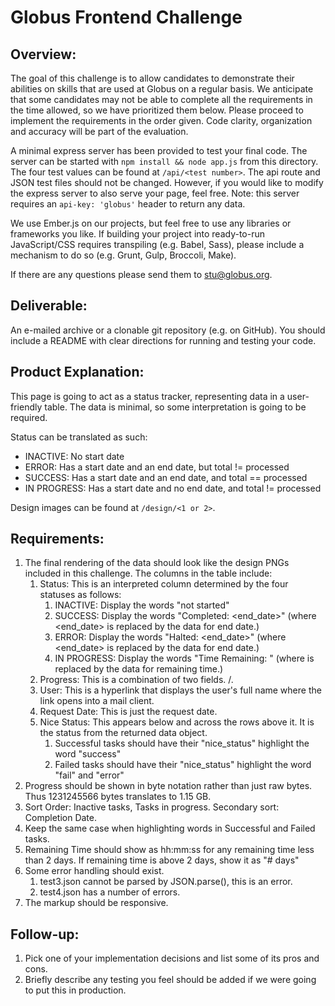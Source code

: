 # Globus Frontend Challenge

## Overview:
The goal of this challenge is to allow candidates to demonstrate their abilities on skills that are used at Globus on a regular basis. We anticipate that some candidates may not be able to complete all the requirements in the time allowed, so we have prioritized them below. Please proceed to implement the requirements in the order given. Code clarity, organization and accuracy will be part of the evaluation.

A minimal express server has been provided to test your final code. The server can be started with `npm install && node app.js` from this directory. The four test values can be found at `/api/<test number>`. The api route and JSON test files should not be changed. However, if you would like to modify the express server to also serve your page, feel free. Note: this server requires an `api-key: 'globus'` header to return any data.

We use Ember.js on our projects, but feel free to use any libraries or frameworks you like. If building your project into ready-­to-­run JavaScript/CSS requires transpiling (e.g. Babel, Sass), please include a mechanism to do so (e.g. Grunt, Gulp, Broccoli, Make).

If there are any questions please send them to stu@globus.org.

## Deliverable:
An e-mailed archive or a clonable git repository (e.g. on GitHub). You should include a README with clear directions for running and testing your code.

## Product Explanation:
This page is going to act as a status tracker, representing data in a user-friendly table. The data is minimal, so some interpretation is going to be required.

Status can be translated as such:
- INACTIVE: No start date
- ERROR: Has a start date and an end date, but total != processed
- SUCCESS: Has a start date and an end date, and total == processed
- IN PROGRESS: Has a start date and no end date, and total != processed

Design images can be found at `/design/<1 or 2>`.

## Requirements:
1. The final rendering of the data should look like the design PNGs included in this challenge. The columns in the table include:
    1. Status: This is an interpreted column determined by the four statuses as follows:
        1. INACTIVE: Display the words "not started"
        2. SUCCESS: Display the words "Completed: <end_date>" (where <end_date> is replaced by the data for end date.)
        3. ERROR: Display the words "Halted: <end_date>" (where <end_date> is replaced by the data for end date.)
        4. IN PROGRESS: Display the words "Time Remaining: <remaining>" (where <remaining> is replaced by the data for remaining time.)
    2. Progress: This is a combination of two fields. <processed>/<total>.
    3. User: This is a hyperlink that displays the user's full name where the link opens into a mail client.
    4. Request Date: This is just the request date.
    5. Nice Status: This appears below and across the rows above it. It is the status from the returned data object.
        1. Successful tasks should have their "nice_status" highlight the word "success"
        2. Failed tasks should have their "nice_status" highlight the word "fail" and "error"
2. Progress should be shown in byte notation rather than just raw bytes. Thus 1231245566 bytes translates to 1.15 GB.
3. Sort Order: Inactive tasks, Tasks in progress. Secondary sort: Completion Date.
4. Keep the same case when highlighting words in Successful and Failed tasks.
5. Remaining Time should show as hh:mm:ss for any remaining time less than 2 days. If remaining time is above 2 days, show it as "# days"
6. Some error handling should exist.
    1. test3.json cannot be parsed by JSON.parse(), this is an error.
    2. test4.json has a number of errors.
7. The markup should be responsive.

## Follow-up:
1. Pick one of your implementation decisions and list some of its pros and cons.
2. Briefly describe any testing you feel should be added if we were going to put this in production.

